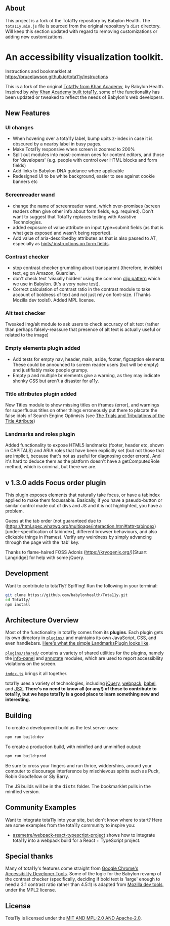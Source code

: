 ## About
This project is a fork of the Tota11y repository by Babylon Health. The `tota11y.min.js` file is sourced from the original repository's `dist` directory.
Will keep this section updated with regard to removing customizations or adding new customizations.

# An accessibility visualization toolkit.

Instructions and bookmarklet at https://brucelawson.github.io/tota11y/instructions 

This is a fork of the original [Tota11y from Khan Academy](http://khan.github.io/tota11y/), by Babylon Health. Inspired by [why Khan Academy built tota11y](http://engineering.khanacademy.org/posts/tota11y.htm), some of the functionality has been updated or tweaked to reflect the needs of Babylon's web developers.

## New Features

### UI changes
- When hovering over a tota11y label, bump upits z-index in case it is obscured by a nearby label in busy pages.
- Make Tota11y responsive when screen is zoomed to 200%
- Split out modules into most-common ones for content editors, and those for 'developers' (e.g. people with control over HTML blocks and form fields)
- Add links to Babylon DNA guidance where applicable
- Redesigned UI to be white background, easier to see against cookie banners etc

### Screenreader wand

- change the name of screenreader wand, which over-promises (screen readers often give other info about form fields, e.g. required). Don't want to suggest that Tota11y replaces testing with Assistive Technologies.
- added exposure of value attribute on input type=submit fields (as that is what gets exposed and wasn't being reported). 
- Add value of aria-describedby attributes as that is also passed to AT, especially as [hints/ instructions on form fields](https://www.tpgi.com/using-aria-describedby-to-provide-helpful-form-hints/).

### Contrast checker

- stop contrast checker grumbling about transparent (therefore, invisible) text, eg on Amazon, Guardian.  
- don't check text 'visually hidden' using the common [clip pattern](https://www.a11yproject.com/posts/2013-01-11-how-to-hide-content/) which we use in Babylon. (It's a very naive test).
- Correct calculation of contrast ratio in the contrast module to take account of boldness of text and not just rely on font-size. (Thanks Mozilla dev tools!). Added MPL license.

### Alt text checker

Tweaked img/alt module to ask users to check accuracy of alt text (rather than perhaps falsely-reassure that presence of alt text is actually useful or related to the image)

### Empty elements plugin added

- Add tests for empty nav, header, main, aside, footer, figcaption elements These could be announced to screen reader users (but will be empty) and justifiably make people grumpy. 
- Empty p and multiple br elements give a warning, as they may indicate shonky CSS but aren't a disaster for a11y.

### Title attributes plugin added

New Titles module to show missing titles on iframes (error), and warnings for superfluous titles on other things erroneously put there to placate the false idols of Search Engine Optimists (see [The Trials and Tribulations of the Title Attribute](https://www.24a11y.com/2017/the-trials-and-tribulations-of-the-title-attribute/))

### Landmarks and roles plugin 

Added functionality to expose HTML5 landmarks (footer, header etc, shown in CAPITALS) and ARIA roles that have been explicitly set (but not those that are implicit, because that's not as useful for diagnosing coder errors). And it's hard to deduce them as the platform doesn't have a getComputedRole method, which is criminal, but there we are.

## v 1.3.0 adds Focus order plugin

This plugin exposes elements that naturally take focus, or have a tabindex applied to make them focussable. Basically, if you have a pseudo-button or similar control made out of divs and JS and it is not highlighted, you have a problem.

Guess at the tab order (not guaranteed due to (https://html.spec.whatwg.org/multipage/interaction.html#attr-tabindex)[under-specification of tabindex], different browser behaviours, and also clickable things in iframes). Verify any weirdness by simply advancing through the page with the 'tab' key.

Thanks to flame-haired FOSS Adonis (https://kryogenix.org/)[Stuart Langridge] for help with some jQuery.

## Development

Want to contribute to tota11y? Spiffing! Run the following in your terminal:

```bash
git clone https://github.com/babylonhealth/Tota11y.git
cd Tota11y/
npm install
```

## Architecture Overview

Most of the functionality in tota11y comes from its **plugins**. Each plugin
gets its own directory in [`plugins/`](https://github.com/babylonhealth/Tota11y/tree/master/plugins) and maintains its own JavaScript, CSS,
and even handlebars. [Here's what the simple LandmarksPlugin looks like](https://github.com/babylonhealth/Tota11y/blob/master/plugins/landmarks/index.js).

[`plugins/shared/`](https://github.com/babylonhealth/Tota11y/tree/master/plugins/shared) contains a variety of shared utilities for the plugins, namely the [info-panel](https://github.com/babylonhealth/Tota11y/tree/master/plugins/shared/info-panel) and [annotate](https://github.com/babylonhealth/Tota11y/tree/master/plugins/shared/annotate) modules, which are used to report accessibility violations on the screen.

[`index.js`](https://github.com/babylonhealth/Tota11y/blob/master/index.js) brings it all together.

tota11y uses a variety of technologies, including [jQuery](https://jquery.com/), [webpack](https://webpack.github.io/), [babel](https://babeljs.io/), and [JSX](https://facebook.github.io/jsx/). **There's no need to know all (or any!) of these to contribute to tota11y, but we hope tota11y is a good place to learn something new and interesting.**


## Building

To create a development build as the test server uses:

```bash
npm run build:dev
```

To create a production build, with minified and unminified output:

```bash
npm run build:prod
```
Be sure to cross your fingers and run thrice, widdershins, around your computer to discourage interference by mischievous spirits such as Puck, Robin Goodfellow or Sly Barry.

The JS builds will be in the <samp>dists</samp> folder. The bookmarklet pulls in the minified version.
   
## Community Examples
Want to integrate tota11y into your site, but don't know where to start? Here are some examples from the tota11y community to inspire you:
* [azemetre/webpack-react-typescript-project](https://github.com/azemetre/tota11y-webpack-react-typescript-example) shows how to integrate tota11y into a webpack build for a React + TypeScript project.

## Special thanks

Many of tota11y's features come straight from [Google Chrome's Accessibility Developer Tools](https://github.com/GoogleChrome/accessibility-developer-tools). Some of the logic for the Babylon revamp of the contrast checker (specifically, deciding if bold text is 'large' enough to need a 3:1 contrast ratio rather than 4.5:1) is adapted from [Mozilla dev tools](https://searchfox.org/mozilla-central/source/devtools/shared/accessibility.js#23), under the MPL2 license.

## License

Tota11y is licensed under the [MIT AND MPL-2.0 AND Apache-2.0](/LICENSE.txt).

